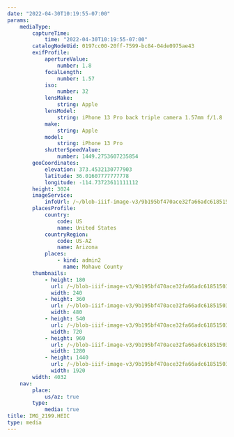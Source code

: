 ```yaml
---
date: "2022-04-30T10:19:55-07:00"
params:
    mediaType:
        captureTime:
            time: "2022-04-30T10:19:55-07:00"
        catalogNodeUid: 0197cc00-20ff-7599-bc84-04de0975ae43
        exifProfile:
            apertureValue:
                number: 1.8
            focalLength:
                number: 1.57
            iso:
                number: 32
            lensMake:
                string: Apple
            lensModel:
                string: iPhone 13 Pro back triple camera 1.57mm f/1.8
            make:
                string: Apple
            model:
                string: iPhone 13 Pro
            shutterSpeedValue:
                number: 1449.2753607235854
        geoCoordinates:
            elevation: 373.4532130777903
            latitude: 36.01607777777778
            longitude: -114.73723611111112
        height: 3024
        imageService:
            infoUrl: /~/blob-iiif-image-v3/9b195bf470ace32fa66adc61851503df94ebfe3ed2c8fdeae610cc172404020b/info.json
        placesProfile:
            country:
                code: US
                name: United States
            countryRegion:
                code: US-AZ
                name: Arizona
            places:
                - kind: admin2
                  name: Mohave County
        thumbnails:
            - height: 180
              url: /~/blob-iiif-image-v3/9b195bf470ace32fa66adc61851503df94ebfe3ed2c8fdeae610cc172404020b/full/240%2C180/0/default.jpg
              width: 240
            - height: 360
              url: /~/blob-iiif-image-v3/9b195bf470ace32fa66adc61851503df94ebfe3ed2c8fdeae610cc172404020b/full/480%2C360/0/default.jpg
              width: 480
            - height: 540
              url: /~/blob-iiif-image-v3/9b195bf470ace32fa66adc61851503df94ebfe3ed2c8fdeae610cc172404020b/full/720%2C540/0/default.jpg
              width: 720
            - height: 960
              url: /~/blob-iiif-image-v3/9b195bf470ace32fa66adc61851503df94ebfe3ed2c8fdeae610cc172404020b/full/1280%2C960/0/default.jpg
              width: 1280
            - height: 1440
              url: /~/blob-iiif-image-v3/9b195bf470ace32fa66adc61851503df94ebfe3ed2c8fdeae610cc172404020b/full/1920%2C1440/0/default.jpg
              width: 1920
        width: 4032
    nav:
        place:
            us/az: true
        type:
            media: true
title: IMG_2199.HEIC
type: media
---
```

